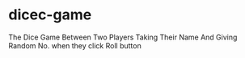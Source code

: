 # dicec-game
The Dice Game Between Two Players Taking Their Name And Giving Random No. when they click Roll button
